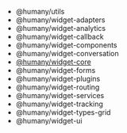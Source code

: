 - @humany/utils
- @humany/widget-adapters
- @humany/widget-analytics
- @humany/widget-callback
- @humany/widget-components
- @humany/widget-conversation
- [@humany/widget-core](modules/@humany/widget-core)
- @humany/widget-forms
- @humany/widget-plugins
- @humany/widget-routing
- @humany/widget-services
- @humany/widget-tracking
- @humany/widget-types-grid
- @humany/widget-ui
